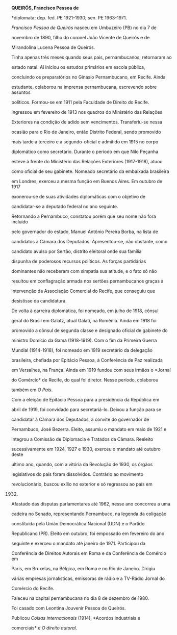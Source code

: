 **QUEIRÓS, Francisco Pessoa de**



\*diplomata; dep. fed. PE 1921-1930; sen. PE 1963-1971.



*Francisco Pessoa de Queirós* nasceu em Umbuzeiro (PB) no dia 7 de

novembro de 1890, filho do coronel João Vicente de Queirós e de

Mirandolina Lucena Pessoa de Queirós.



Tinha apenas três meses quando seus pais, pernambucanos, retornaram ao

estado natal. Aí iniciou os estudos primários em escola pública,

concluindo os preparatórios no Ginásio Pernambucano, em Recife. Ainda

estudante, colaborou na imprensa pernambucana, escrevendo sobre assuntos

políticos. Formou-se em 1911 pela Faculdade de Direito do Recife.



Ingressou em fevereiro de 1913 nos quadros do Ministério das Relações

Exteriores na condição de adido sem vencimentos. Transferiu-se nessa

ocasião para o Rio de Janeiro, então Distrito Federal, sendo promovido

mais tarde a terceiro e a segundo-oficial e admitido em 1915 no corpo

diplomático como secretário. Durante o período em que Nilo Peçanha

esteve à frente do Ministério das Relações Exteriores (1917-1918), atuou

como oficial de seu gabinete. Nomeado secretário da embaixada brasileira

em Londres, exerceu a mesma função em Buenos Aires. Em outubro de 1917

exonerou-se de suas atividades diplomáticas com o objetivo de

candidatar-se a deputado federal no ano seguinte.



Retornando a Pernambuco, constatou porém que seu nome não fora incluído

pelo governador do estado, Manuel Antônio Pereira Borba, na lista de

candidatos à Câmara dos Deputados. Apresentou-se, não obstante, como

candidato avulso por Sertão, distrito eleitoral onde sua família

dispunha de poderosos recursos políticos. As forças partidárias

dominantes não receberam com simpatia sua atitude, e o fato só não

resultou em conflagração armada nos sertões pernambucanos graças à

intervenção da Associação Comercial do Recife, que conseguiu que

desistisse da candidatura.



De volta à carreira diplomática, foi nomeado, em julho de 1918, cônsul

geral do Brasil em Galatz, atual Galati, na Romênia. Ainda em 1918 foi

promovido a cônsul de segunda classe e designado oficial de gabinete do

ministro Domício da Gama (1918-1919). Com o fim da Primeira Guerra

Mundial (1914-1918), foi nomeado em 1919 secretário da delegação

brasileira, chefiada por Epitácio Pessoa, à Conferência de Paz realizada

em Versalhes, na França. Ainda em 1919 fundou com seus irmãos o *Jornal

do Comércio* de Recife, do qual foi diretor. Nesse período, colaborou

também em *O País*.



Com a eleição de Epitácio Pessoa para a presidência da República em

abril de 1919, foi convidado para secretariá-lo. Deixou a função para se

candidatar à Câmara dos Deputados, a convite do governador de

Pernambuco, José Bezerra. Eleito, assumiu o mandato em maio de 1921 e

integrou a Comissão de Diplomacia e Tratados da Câmara. Reeleito

sucessivamente em 1924, 1927 e 1930, exerceu o mandato até outubro deste

último ano, quando, com a vitória da Revolução de 1930, os órgãos

legislativos do país foram dissolvidos. Contrário ao movimento

revolucionário, buscou exílio no exterior e só regressou ao país em

1932.



Afastado das disputas parlamentares até 1962, nesse ano concorreu a uma

cadeira no Senado, representando Pernambuco, na legenda da coligação

constituída pela União Democrática Nacional (UDN) e o Partido

Republicano (PR). Eleito em outubro, foi empossado em fevereiro do ano

seguinte e exerceu o mandato até janeiro de 1971. Participou da

Conferência de Direitos Autorais em Roma e da Conferência de Comércio em

Paris, em Bruxelas, na Bélgica, em Roma e no Rio de Janeiro. Dirigiu

várias empresas jornalísticas, emissoras de rádio e a TV-Rádio Jornal do

Comércio do Recife.



Faleceu na capital pernambucana no dia 8 de dezembro de 1980.



Foi casado com Leontina Jouvenir Pessoa de Queirós.



Publicou *Coisas internacionais* (1914), *Acordos industriais e

comerciais* e *O direito autoral*.



